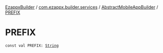 [EzappxBuilder](../../index.md) / [com.ezappx.builder.services](../index.md) / [AbstractMobileAppBuilder](index.md) / [PREFIX](./-p-r-e-f-i-x.md)

# PREFIX

`const val PREFIX: `[`String`](https://kotlinlang.org/api/latest/jvm/stdlib/kotlin/-string/index.html)